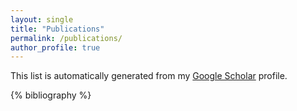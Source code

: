```yaml
---
layout: single
title: "Publications"
permalink: /publications/
author_profile: true
---
```


This list is automatically generated from my [Google Scholar](https://scholar.google.com/citations?user=cDAETuUAAAAJ) profile.

{% bibliography %}
